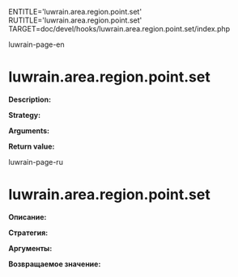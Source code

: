 
ENTITLE='luwrain.area.region.point.set'
RUTITLE='luwrain.area.region.point.set'
TARGET=doc/devel/hooks/luwrain.area.region.point.set/index.php

luwrain-page-en

# luwrain.area.region.point.set

__Description:__

__Strategy:__

__Arguments:__

__Return value:__


luwrain-page-ru

# luwrain.area.region.point.set 

__Описание:__

__Стратегия:__

__Аргументы:__

__Возвращаемое значение:__

